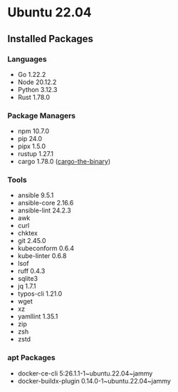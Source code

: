 # Ubuntu 22.04

## Installed Packages

### Languages

- Go 1.22.2
- Node 20.12.2
- Python 3.12.3
- Rust 1.78.0

### Package Managers

- npm 10.7.0
- pip 24.0
- pipx 1.5.0
- rustup 1.27.1
- cargo 1.78.0 ([cargo-the-binary](https://github.com/rust-lang/cargo/blob/master/src/cargo/version.rs))

### Tools

- ansible 9.5.1
- ansible-core 2.16.6
- ansible-lint 24.2.3
- awk
- curl
- chktex
- git 2.45.0
- kubeconform 0.6.4
- kube-linter 0.6.8
- lsof
- ruff 0.4.3
- sqlite3
- jq 1.7.1
- typos-cli 1.21.0
- wget
- xz
- yamllint 1.35.1
- zip
- zsh
- zstd

### apt Packages

- docker-ce-cli 5:26.1.1-1\~ubuntu.22.04\~jammy
- docker-buildx-plugin 0.14.0-1\~ubuntu.22.04\~jammy
